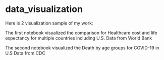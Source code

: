 # data_visualization

Here is 2 visualization sample of my work:

The first notebook visualized the comparison for Healthcare cost and life expectancy for multiple countries including U.S.
Data from World Bank

The second notebook visualized the  Death by age groups for COVID-19 in U.S
Data from CDC
